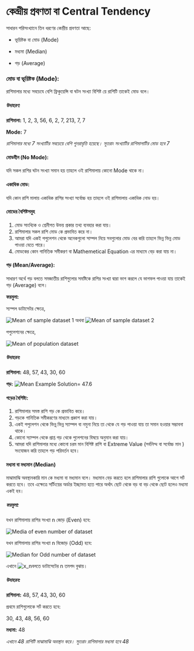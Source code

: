 # কেন্দ্রীয় প্রবণতা বা Central Tendency

সাধারন পরিসংখ্যানে তিন ধরণের কেন্দ্রীয় প্রবণতা আছে:

* ভূয়িষ্টক বা মোড (Mode)

* মধ্যমা‌ (Median)

* গড় (Average)

  

### মোড বা ভূয়িষ্টক (Mode): 

রাশিমালার মধ্যে সবচেযে বেশি ফ্রিকুয়েন্সি বা ঘটন সংখ্যা বিশিষ্ট য়ে রাশিটি তাকেই মোড বলে। 

##### উদাহরণ: 

**রাশিমালা:** 1, 2, 3, 56, 6, 2, 7, 213, 7, 7

**Mode:** 7

*রাশিমালার মধ্যে 7 সংখ্যাটির সবচেয়ে বেশি পুনরাবৃত্তি হয়েছে। সুতরাং সংখ্যাটির রাশিমালাটির মোড হবে 7*

#### মোডহীন (No Mode): 

যদি সকল রাশির ঘটন সংখ্যা সমান হয় তাহলে ওই রাশিমালায় কোনো Mode থাকে না।

#### একাধিক মোড:

যদি কোন রাশি মালায় একাধিক রাশির সংখ্যা সর্বোচ্চ হয় তাহলে ওই রাশিমালায় একাধিক নোড হয়।

#### মোডের বৈশিষ্টসমুহ

1. মোড সাংখ্যিক ও শ্রেনীগত উভয় প্রকার তথ্য ব্যবহার করা যায়।
2. রাশিমালার সকল রাশি মোড কে প্রভাবিত করে না।
3. আমরা যদি একই পপুলেশন থেকে অনেকগুলো সাম্পল নিয়ে সবগুলোর মোড বের করি তাহলে ভিন্ন ভিন্ন মোড পাওয়া যেতে পারে।
4. মোডকের কোন গানিতিক সমীকরণ বা Mathemetical Equation এর মাধ্যমে বেড় করা যায় না। 



#### গড় (Mean/Average):

সাধারণ অর্থে গড় বলতে সমজাতীয় রাশিগুলোর সমষ্টিকে রাশির সংখ্যা দ্বারা ভাগ করলে যে ভাগফল পাওয়া যায় তাকেই গড় (Average) বলে। 

**ফরমুলা:**

স্যম্পল ডাটাসেটর ক্ষেত্রে,

![Mean of sample dataset 1](https://chart.apis.google.com/chart?cht=tx&chl=%5Cbar%20x%20%3D%20%5Cfrac%7B%5Csum%20x%7D%7Bn%7D&chs=50)          অথবা        ![Mean of sample dataset 2](https://chart.apis.google.com/chart?cht=tx&chl=%5Cbar%20x%20%3D%20%20%5Cfrac%7B%5Csum_%7Bx%3Dn%7D%5E%7Bx%20%3D%200%7D%20x%7D%7Bn%7D%0A%20&chs=50)



পপুলেশনের ক্ষেত্রে,

![Mean of population dataset](https://chart.apis.google.com/chart?cht=tx&chl=%5Cmu%20%3D%20%5Cfrac%7B%5Csum%20x%7D%7BN%7D&chs=50)



##### উদাহরন:

**রাশিমালা:** 48, 57, 43, 30, 60

**গড়:**  ![Mean Example Solution](https://chart.apis.google.com/chart?cht=tx&chl=%5Cfrac%7B48%20%2B%2057%20%2B%2043%20%2B%2030%20%2B%2060%7D%7B5%7D%0A%20&chs=30)= 47.6





####  ‌গড়ের বৈশিষ্ট্য:

1. রাশিমালার সমস্ত রাশি গড় কে প্রভাবিত করে।
2. গড়কে গানিতিক সমীকরণের মাধ্যমে প্রকাশ করা যায়।
3. একই পপুলেশন থেকে ভিন্ন্ ভিন্ন স্যাম্পল বা নমুনা নিয়ে তা থেকে যে গড় পাওয়া যায় তা সমান হওয়ার সম্ভাবনা থাকে। 
4. কোনো স্যাম্পল থেকে প্রাপ্ত গড় থেকে পুলেশনের বিষয়ে অনুমান করা যায়।
5. আমরা যদি রাশিমালার মধ্যে কোনো চরম মান বিশিষ্ট রাশি বা Extreme Value (সর্বনিম্ম বা সর্বোচ্চ মান ) সংযোজন করি তাহলে গড় পরিবর্তন হবে। 





#### মধ্যমা বা মধ্যমান (Median)

মাঝামাঝি অবস্থানকারি মান কে মধ্যমা বা মধ্যমান বলে। মধ্যমান বেড় করতে হলে রাশিমালার রাশি গুলোকে আগে সর্ট করতে হবে। তবে এক্ষেত্রে সর্টিংয়ের অর্ডার ইচ্ছামত হতে পারে অর্থাৎ ছোট থেকে বড় বা বড় থেকে ছোট হলেও মধ্যমা একই হব।

##### ফরমুলা:

যখন রাশিমালায় রাশির সংখ্যা n জোড় (Even) হবে:

![Media of even number of dataset](https://chart.apis.google.com/chart?cht=tx&chl=median_%7B(even)%7D%20%3D%20%5Cfrac%7Bx_%7B%5Cfrac%7Bn%7D%7B2%7D%7D%20%2B%20x_%7B%5Cfrac%7Bn%7D%7B2%7D%20%2B%201%7D%7D%7B2%7D%20&chs=60)

যখন রাশিমালায় রাশির সংখ্যা n বিজোড় (Odd) হবে:

![Median for Odd number of dataset](https://chart.apis.google.com/chart?cht=tx&chl=median_%7B(odd)%7D%20%3Dx_%7B%5Cfrac%7Bn%7D%7B2%7D%7D&chs=39)

এখানে ![x_n](https://chart.apis.google.com/chart?cht=tx&chl=x_n&chs=20)বলতে ডাটাসেটের n তমপদ বুঝায়। 

##### উদাহরন:

**রাশিমালা:** 48, 57, 43, 30, 60

প্রথমে রাশিগুলোকে সর্ট করতে হবে:

30, 43, 48, 56, 60

**মধ্যমা:** 48

*এখানে 48 রাশিটি মাঝামাঝি অবস্থান করে। সুতরাং রাশিমালার মধ্যমা হবে 48*

